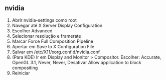 
## nvidia

1. Abrir nvidia-settings como root
2. Navegar até X Server Display Configuration
3. Escolher Advanced
4. Selecionar resolução e framerate
5. Marcar Force Full Composition Pipeline
6. Apertar em Save to X Configuration File
7. Salvar em /etc/X11/xorg.conf.d/nvidia.conf
8. (Para KDE) Ir em Display and Monitor > Compositor. Escolher: Accurate, OpenGL 3.1, Never, Never, Desativar Allow application to block compositing
9. Reiniciar

